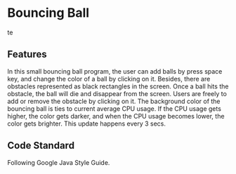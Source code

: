 # Bouncing Ball
 te
## Features
In this small bouncing ball program, the user can add balls by press space key,
and change the color of a ball by clicking on it. Besides, there are obstacles 
represented as black rectangles in the screen. Once a ball hits the obstacle, 
the ball will die and disappear from the screen. Users are freely to add or remove
the obstacle by clicking on it. 
The background color of the bouncing ball is ties to current average CPU usage. If
the CPU usage gets higher, the color gets darker, and when the CPU usage becomes
lower, the color gets brighter. This update happens every 3 secs.

## Code Standard
Following Google Java Style Guide.